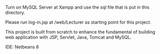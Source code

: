 Turn on MySQL Server at Xampp and use the sql file that is put in this directory.

Please run log-in.jsp at /web/Lecturer as starting point for this project.

This project is built from scratch to enhance the fundamental of building web application with JSP, Servlet, Java, Tomcat and MySQL.

IDE: Netbeans 8

